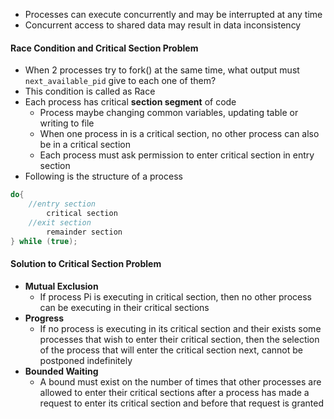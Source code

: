 * Processes can execute concurrently and may be interrupted at any time 
* Concurrent access to shared data may result in data inconsistency

#### Race Condition  and Critical Section Problem
* When 2 processes try to fork() at the same time, what output must `next_available_pid` give to each one of them?
* This condition is called as Race
* Each process has critical **section segment** of code
	* Process maybe changing common variables, updating table or writing to file 
	* When one process in is a critical section, no other process can also be in a critical section
	* Each process must ask permission to enter critical section in entry section 
* Following is the structure of a process 
```C
do{
	//entry section 
		critical section 
	//exit section 
		remainder section 
} while (true);
```

#### Solution to Critical Section Problem 
* **Mutual Exclusion**
	* If process Pi is executing in critical section, then no other process can be executing in their critical sections 
* **Progress**
	* If no process is executing in its critical section and their exists some processes that wish to enter their critical section, then the selection of the process that will enter the critical section next, cannot be postponed indefinitely 
* **Bounded Waiting**
	* A bound must exist on the number of times that other processes are allowed to enter their critical sections after a process has made a request to enter its critical section and before that request is granted